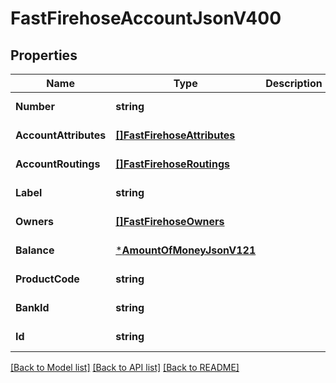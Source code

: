 # FastFirehoseAccountJsonV400

## Properties
Name | Type | Description | Notes
------------ | ------------- | ------------- | -------------
**Number** | **string** |  | [default to null]
**AccountAttributes** | [**[]FastFirehoseAttributes**](FastFirehoseAttributes.md) |  | [default to null]
**AccountRoutings** | [**[]FastFirehoseRoutings**](FastFirehoseRoutings.md) |  | [default to null]
**Label** | **string** |  | [default to null]
**Owners** | [**[]FastFirehoseOwners**](FastFirehoseOwners.md) |  | [default to null]
**Balance** | [***AmountOfMoneyJsonV121**](AmountOfMoneyJsonV121.md) |  | [default to null]
**ProductCode** | **string** |  | [default to null]
**BankId** | **string** |  | [default to null]
**Id** | **string** |  | [default to null]

[[Back to Model list]](../README.md#documentation-for-models) [[Back to API list]](../README.md#documentation-for-api-endpoints) [[Back to README]](../README.md)


